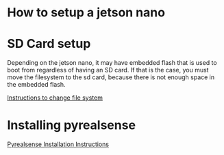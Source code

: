 # How to setup a jetson nano

# SD Card setup
Depending on the jetson nano, it may have embedded flash that is used to boot from regardless of having an SD card. 
If that is the case, you must move the filesystem to the sd card, because there is not enough space in the embedded flash.

[Instructions to change file system](https://www.forecr.io/blogs/bsp-development/change-root-file-system-to-sd-card-directly)

# Installing pyrealsense
[Pyrealsense Installation Instructions](https://www.lieuzhenghong.com/how_to_install_librealsense_on_the_jetson_nx/)
